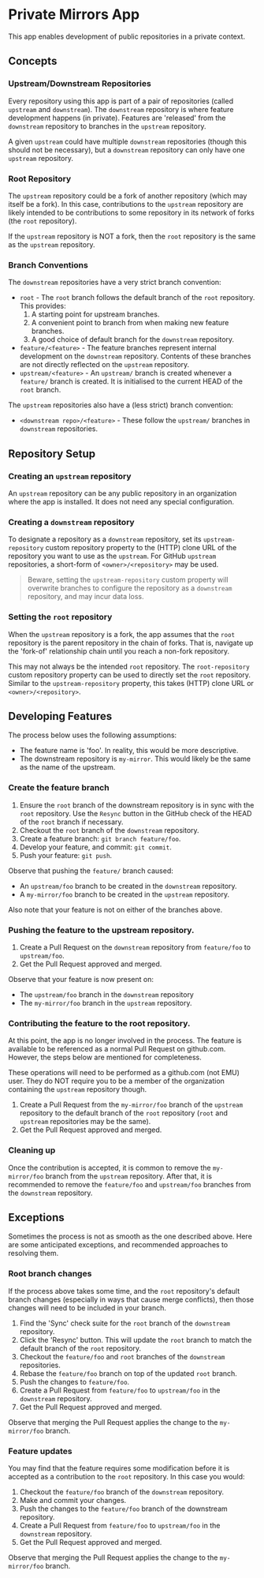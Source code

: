 # Private Mirrors App

This app enables development of public repositories in a private context.

## Concepts

### Upstream/Downstream Repositories

Every repository using this app is part of a pair of repositories (called `upstream` and `downstream`).
The `downstream` repository is where feature development happens (in private).
Features are 'released' from the `downstream` repository to branches in the `upstream` repository.

A given `upstream` could have multiple `downstream` repositories (though this should not be necessary), but a `downstream` repository can only have one `upstream` repository.

### Root Repository

The `upstream` repository could be a fork of another repository (which may itself be a fork).
In this case, contributions to the `upstream` repository are likely intended to be contributions to some repository in its network of forks (the `root` repository).

If the `upstream` repository is NOT a fork, then the `root` repository is the same as the `upstream` repository.

### Branch Conventions

The `downstream` repositories have a very strict branch convention:

- `root` - The `root` branch follows the default branch of the `root` repository. This provides:
  1. A starting point for upstream branches.
  2. A convenient point to branch from when making new feature branches.
  3. A good choice of default branch for the `downstream` repository.
- `feature/<feature>` - The feature branches represent internal development on the `downstream` repository. Contents of these branches are not directly reflected on the `upstream` repository.
- `upstream/<feature>` - An `upstream/` branch is created whenever a `feature/` branch is created. It is initialised to the current HEAD of the `root` branch.

The `upstream` repositories also have a (less strict) branch convention:

- `<downstream repo>/<feature>` - These follow the `upstream/` branches in `downstream` repositories.

## Repository Setup

### Creating an `upstream` repository

An `upstream` repository can be any public repository in an organization where the app is installed. It does not need any special configuration.

### Creating a `downstream` repository

To designate a repository as a `downstream` repository, set its `upstream-repository` custom repository property to the (HTTP) clone URL of the repository you want to use as the `upstream`. For GitHub `upstream` repositories, a short-form of `<owner>/<repository>` may be used.

> Beware, setting the `upstream-repository` custom property will overwrite branches to configure the repository as a `downstream` repository, and may incur data loss.

### Setting the `root` repository

When the `upstream` repository is a fork, the app assumes that the `root` repository is the parent repository in the chain of forks. That is, navigate up the 'fork-of' relationship chain until you reach a non-fork repository.

This may not always be the intended `root` repository. The `root-repository` custom repository property can be used to directly set the `root` repository. Similar to the `upstream-repository` property, this takes (HTTP) clone URL or `<owner>/<repository>`.

## Developing Features

The process below uses the following assumptions:

- The feature name is 'foo'. In reality, this would be more descriptive.
- The downstream repository is `my-mirror`. This would likely be the same as the name of the upstream.

### Create the feature branch

1. Ensure the `root` branch of the downstream repository is in sync with the `root` repository. Use the `Resync` button in the GitHub check of the HEAD of the `root` branch if necessary.
2. Checkout the `root` branch of the `downstream` repository.
3. Create a feature branch: `git branch feature/foo`.
4. Develop your feature, and commit: `git commit`.
5. Push your feature: `git push`.

Observe that pushing the `feature/` branch caused:

- An `upstream/foo` branch to be created in the `downstream` repository.
- A `my-mirror/foo` branch to be created in the `upstream` repository.

Also note that your feature is not on either of the branches above.

### Pushing the feature to the upstream repository.

1. Create a Pull Request on the `downstream` repository from `feature/foo` to `upstream/foo`.
2. Get the Pull Request approved and merged.

Observe that your feature is now present on:

- The `upstream/foo` branch in the `downstream` repository
- The `my-mirror/foo` branch in the `upstream` repository.

### Contributing the feature to the root repository.

At this point, the app is no longer involved in the process.
The feature is available to be referenced as a normal Pull Request on github.com.
However, the steps below are mentioned for completeness.

These operations will need to be performed as a github.com (not EMU) user.
They do NOT require you to be a member of the organization containing the `upstream` repository though.

1. Create a Pull Request from the `my-mirror/foo` branch of the `upstream` repository to the default branch of the `root` repository (`root` and `upstream` repositories may be the same).
2. Get the Pull Request approved and merged.

### Cleaning up

Once the contribution is accepted, it is common to remove the `my-mirror/foo` branch from the `upstream` repository.
After that, it is recommended to remove the `feature/foo` and `upstream/foo` branches from the `downstream` repository.

## Exceptions

Sometimes the process is not as smooth as the one described above.
Here are some anticipated exceptions, and recommended approaches to resolving them.

### Root branch changes

If the process above takes some time, and the `root` repository's default branch changes (especially in ways that cause merge conflicts), then those changes will need to be included in your branch.

1. Find the 'Sync' check suite for the `root` branch of the `downstream` repository.
2. Click the 'Resync' button. This will update the `root` branch to match the default branch of the `root` repository.
3. Checkout the `feature/foo` and `root` branches of the `downstream` repositories.
4. Rebase the `feature/foo` branch on top of the updated `root` branch.
5. Push the changes to `feature/foo`.
6. Create a Pull Request from `feature/foo` to `upstream/foo` in the `downstream` repository.
7. Get the Pull Request approved and merged.

Observe that merging the Pull Request applies the change to the `my-mirror/foo` branch.

### Feature updates

You may find that the feature requires some modification before it is accepted as a contribution to the `root` repository. In this case you would:

1. Checkout the `feature/foo` branch of the `downstream` repository.
2. Make and commit your changes.
3. Push the changes to the `feature/foo` branch of the downstream repository.
4. Create a Pull Request from `feature/foo` to `upstream/foo` in the `downstream` repository.
5. Get the Pull Request approved and merged.

Observe that merging the Pull Request applies the change to the `my-mirror/foo` branch.
